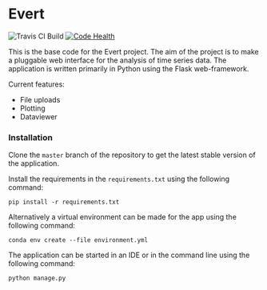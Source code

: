 # Evert

![Travis CI Build](https://travis-ci.org/evert-platform/evertbase.svg?branch=evertdevelopcsc "Travis CI Build")
[![Code Health](https://landscape.io/github/evert-platform/evertbase/evertdevelopcsc/landscape.svg?style=flat)](https://landscape.io/github/evert-platform/evertbase/evertdevelopcsc)

This is the base code for the Evert project. The aim of the project is to make a
pluggable web interface for the analysis of time series data.
The application is written primarily in Python using the Flask web-framework.

Current features:
* File uploads
* Plotting
* Dataviewer


### Installation
Clone the `master` branch of the repository to get the latest stable version of the application.

Install the requirements in the `requirements.txt` using the following command:

`pip install -r requirements.txt`

Alternatively a virtual environment can be made for the app using the following command:

`conda env create --file environment.yml`

The application can be started in an IDE or in the command line using the following command:

`python manage.py`


